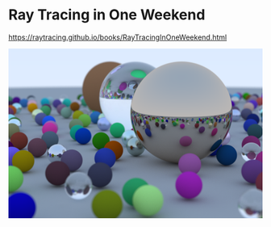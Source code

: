 # Ray Tracing in One Weekend

https://raytracing.github.io/books/RayTracingInOneWeekend.html

![Scene](images/1200.png)
